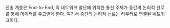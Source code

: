 전송 계층은 End-to-End, 즉 네트워크 말단에 위치한 통신 주체가 중간의 논리적 선로를 통해 데이터를 주고받게 한다. 여기서 중간의 논리적 선로는 라우터로 연결된 네트워크이다.

